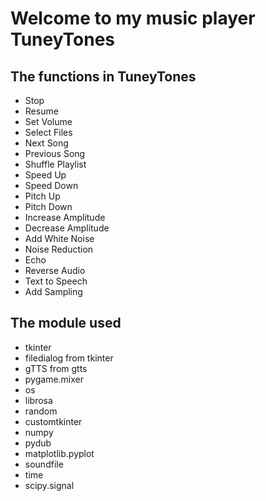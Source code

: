 <!DOCTYPE html>
<html>
<head>
  <title>TuneyTones Media Player</title>
</head>
<body>
  <h1>Welcome to my music player TuneyTones</h1>
  <h2>The functions in TuneyTones</h2>
  <ul>
    <li>Stop</li>
    <li>Resume</li>
    <li>Set Volume</li>
    <li>Select Files</li>
    <li>Next Song</li>
    <li>Previous Song</li>
    <li>Shuffle Playlist</li>
    <li>Speed Up</li>
    <li>Speed Down</li>
    <li>Pitch Up</li>
    <li>Pitch Down</li>
    <li>Increase Amplitude</li>
    <li>Decrease Amplitude</li>
    <li>Add White Noise</li>
    <li>Noise Reduction</li>
    <li>Echo</li>
    <li>Reverse Audio</li>
    <li>Text to Speech</li>
    <li>Add Sampling</li>
  </ul>
  <h2>The module used</h2>
  <ul>
    <li>tkinter</li>
    <li>filedialog from tkinter</li>
    <li>gTTS from gtts</li>
    <li>pygame.mixer</li>
    <li>os</li>
    <li>librosa</li>
    <li>random</li>
    <li>customtkinter</li>
    <li>numpy</li>
    <li>pydub</li>
    <li>matplotlib.pyplot</li>
    <li>soundfile</li>
    <li>time</li>
    <li>scipy.signal</li>
  </ul>

